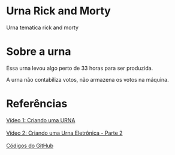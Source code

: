 # Urna Rick and Morty
Urna tematica rick and morty

# Sobre a urna
Essa urna levou algo perto de 33 horas para ser produzida.

A urna não contabiliza votos, não armazena os votos na máquina.

# Referências
<a href='https://www.youtube.com/watch?v=U-sE3B62t5o'>Vídeo 1: Criando uma URNA</a><br><br>
<a href='https://www.youtube.com/watch?v=7dh1eeUy1uw'>Vídeo 2: Criando uma Urna Eletrônica - Parte 2</a><br><br>
<a href='https://github.com/RojasV/projeto-urna-HT/blob/master/index.html'>Códigos do GitHub</a>
